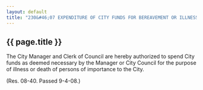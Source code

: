 ---
layout: default 
title: "230&#46;07 EXPENDITURE OF CITY FUNDS FOR BEREAVEMENT OR ILLNESS OF A PERSON OF IMPORTANCE&#46;"---

{{ page.title }}
----------------

The City Manager and Clerk of Council are hereby authorized to spend
City funds as deemed necessary by the Manager or City Council for the
purpose of illness or death of persons of importance to the City.

(Res. 08-40. Passed 9-4-08.)
